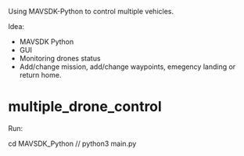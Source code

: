 Using MAVSDK-Python to control multiple vehicles.

Idea: 
 + MAVSDK Python
 + GUI 
 + Monitoring drones status
 + Add/change mission, add/change waypoints, emegency landing or return home.

 
# multiple_drone_control
Run:

cd MAVSDK_Python //
python3 main.py

